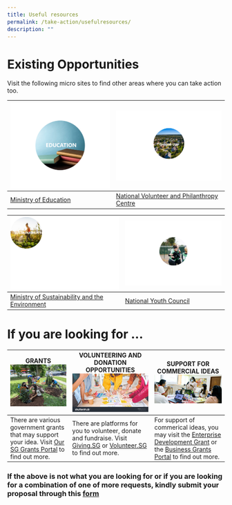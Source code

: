 ```yaml
---
title: Useful resources
permalink: /take-action/usefulresources/
description: ""
---
```

# Existing Opportunities 

Visit the following micro sites to find other areas where you can take action too. 


| ![](/images/education.png)| ![](/images/picture5.png) |
| -------- | -------- |
| [Ministry of Education](https://www.moe.gov.sg)   | [National Volunteer and Philanthropy Centre](https://cityofgood.sg)     |



| ![](/images/sustainability.png)| ![](/images/youths.png)|
| -------- | --------  |
| [Ministry of Sustainability and the Environment](https://mse.gov.sg)     | [National Youth Council](https://nyc.gov.sg)  |





# If you are looking for ... 



| GRANTS ![](/images/whatsapp%20image_2.jpg) | VOLUNTEERING AND DONATION OPPORTUNITIES ![](/images/STOCK%20Photo_1.jpg) | SUPPORT FOR COMMERCIAL IDEAS ![](/images/20210306-loveourhood-katong-142_1.jpg) |
| -------- | -------- | -------- |
| There are various government grants that may support your idea. Visit [Our SG Grants Portal](https://oursggrants.gov.sg) to find out more.  | There are platforms for you to volunteer, donate and fundraise. Visit [Giving.SG](https://www.giving.sg) or [Volunteer.SG](https://www.volunteer.gov.sg/) to find out more. | For support of commerical ideas, you may visit the [Enterprise Development Grant](https://www.enterprisesg.gov.sg/financial-support/enterprise-development-grant) or the [Business Grants Portal](https://www.businessgrants.gov.sg/) to find out more.

### If the above is not what you are looking for or if you are looking for a combination of one of more requests, kindly submit your proposal through this [form](https://go.gov.sg/takeactiontoday)
